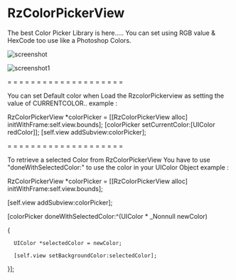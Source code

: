 # RzColorPickerView
The best Color Picker Library is here..... You can set using RGB value &amp; HexCode too
use like a Photoshop Colors.

![screenshot](https://cloud.githubusercontent.com/assets/13728552/13277454/f522420e-daee-11e5-9b6d-b223c6b9c4c7.png)

![screenshot1](https://cloud.githubusercontent.com/assets/13728552/13277455/f6962bc8-daee-11e5-86dc-18dcc7599bed.png)

= = = = = = = = = = = = = = = = = = = =

You can set Default color when Load the RzcolorPickerview as setting the value of CURRENTCOLOR..
example : 

  RzColorPickerView *colorPicker = [[RzColorPickerView alloc] initWithFrame:self.view.bounds];
  [colorPicker setCurrentColor:[UIColor redColor]];
  [self.view addSubview:colorPicker];
  
= = = = = = = = = = = = = = = = = = = =

To retrieve a selected Color from RzColorPickerView You have to use "doneWithSelectedColor:" to use the color in your UIColor Object
example : 

  RzColorPickerView *colorPicker = [[RzColorPickerView alloc] initWithFrame:self.view.bounds];
  
  [self.view addSubview:colorPicker];

  [colorPicker doneWithSelectedColor:^(UIColor * _Nonnull newColor)
  
  {
  
      UIColor *selectedColor = newColor;
      
      [self.view setBackgroundColor:selectedColor];
      
  }];


